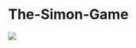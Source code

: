 # The-Simon-Game
<img src = "![image](https://github.com/user-attachments/assets/4368b4fb-a3f4-4d24-8726-efb182b567b9)
"/>
